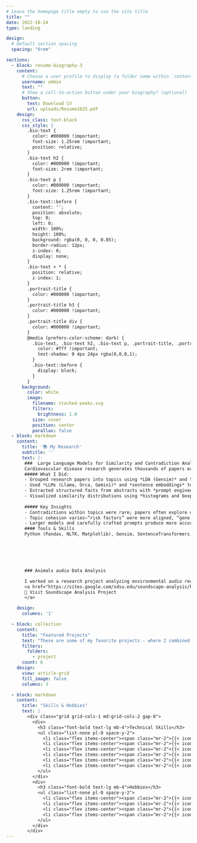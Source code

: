 ```yaml
---
# Leave the homepage title empty to use the site title
title: ""
date: 2022-10-24
type: landing

design:
  # Default section spacing
  spacing: "6rem"

sections:
  - block: resume-biography-3
    content:
      # Choose a user profile to display (a folder name within `content/authors/`)
      username: admin
      text: ""
      # Show a call-to-action button under your biography? (optional)
      button:
        text: Download CV
        url: uploads/Resume2025.pdf
    design:
      css_class: text-black
      css_style: |
        .bio-text {
          color: #000000 !important;
          font-size: 1.25rem !important;
          position: relative;
        }
        .bio-text h2 {
          color: #000000 !important;
          font-size: 2rem !important;
        }
        .bio-text p {
          color: #000000 !important;
          font-size: 1.25rem !important;
        }
        .bio-text::before {
          content: '';
          position: absolute;
          top: 0;
          left: 0;
          width: 100%;
          height: 100%;
          background: rgba(0, 0, 0, 0.85);
          border-radius: 12px;
          z-index: 0;
          display: none;
        }
        .bio-text > * {
          position: relative;
          z-index: 1;
        }
        .portrait-title {
          color: #000000 !important;
        }
        .portrait-title h3 {
          color: #000000 !important;
        }
        .portrait-title div {
          color: #000000 !important;
        }
        @media (prefers-color-scheme: dark) {
          .bio-text, .bio-text h2, .bio-text p, .portrait-title, .portrait-title h3, .portrait-title div {
            color: #fff !important;
            text-shadow: 0 4px 24px rgba(0,0,0,1);
          }
          .bio-text::before {
            display: block;
          }
        }
      background:
        color: white
        image:
          filename: stacked-peaks.svg
          filters:
            brightness: 1.0
          size: cover
          position: center
          parallax: false
  - block: markdown
    content:
      title: '📚 My Research'
      subtitle: ''
      text: |-
       ###  Large Language Models for Similarity and Contradiction Analysis in Cardiovascular Research
       Cardiovascular disease research generates thousands of papers each year, making it challenging to track which studies align or contradict each other. My project explored how *large language models (LLMs)* can analyze medical literature to identify dominant topics, detect similarities and contradictions, and extract key facts from abstracts.
       ##### What I Did:
       - Grouped research papers into topics using *LDA (Gensim)* and tracked topic evolution.  
       - Used *LLMs (Llama, Orca, Gemini)* and *sentence embeddings* to compare abstracts and detect contradictions.  
       - Extracted structured facts from abstracts with *prompt engineering*, improving consistency and reliability.  
       - Visualized similarity distributions using *histograms and boxplots* to reveal patterns across topics.
       
       ##### Key Insights
       - Contradictions within topics were rare; papers often explore different angles of the same topic.  
       - Topic cohesion varies—“risk factors” were more aligned, “gene expression” more diverse.  
       - Larger models and carefully crafted prompts produce more accurate results.
       #### Tools & Skills
       Python (Pandas, NLTK, Matplotlib), Gensim, SentenceTransformers, LLMs, NLP preprocessing, data visualization, prompt engineering.


      



       ### Animals audio Data Analysis 

       I worked on a research project analyzing environmental audio recordings from the Peruvian Amazon to study biodiversity through soundscapes. Using Python, signal processing, and machine learning techniques, I processed over 192 minutes of raw audio to extract acoustic features, generate spectrograms, and identify patterns in species activity. This project highlights how bioacoustics can support ecological monitoring and conservation efforts. You can read more about the project here:
       <a href="https://sites.google.com/sdsu.edu/soundscape-analysis/home" target="_blank" style="display:inline-block;padding:10px 20px;background:#007ACC;color:#fff;border-radius:8px;text-decoration:none;">
       🌱 Visit Soundscape Analysis Project
       </a>

    design:
      columns: '1'

  - block: collection
    content:
      title: "Featured Projects"
      text: "These are some of my favorite projects - where I combined data, code, and creativity to solve meaningful problems."
      filters:
        folders:
          - project
      count: 6
    design:
      view: article-grid
      fill_image: false
      columns: 3

  - block: markdown
    content:
      title: "Skills & Hobbies"
      text: |
        <div class="grid grid-cols-1 md:grid-cols-2 gap-8">
          <div>
            <h3 class="font-bold text-lg mb-4">Technical Skills</h3>
            <ul class="list-none pl-0 space-y-2">
              <li class="flex items-center"><span class="mr-2">{{< icon name="brain-circuit" >}}</span> Machine Learning</li>
              <li class="flex items-center"><span class="mr-2">{{< icon name="microchip" >}}</span> Deep Learning</li>
              <li class="flex items-center"><span class="mr-2">{{< icon name="chart-line" >}}</span> Data Science</li>
              <li class="flex items-center"><span class="mr-2">{{< icon name="database" >}}</span> SQL</li>
              <li class="flex items-center"><span class="mr-2">{{< icon name="code" >}}</span> Python</li>
              <li class="flex items-center"><span class="mr-2">{{< icon name="chart-bar" >}}</span> Tableau</li>
            </ul>
          </div>
          <div>
            <h3 class="font-bold text-lg mb-4">Hobbies</h3>
            <ul class="list-none pl-0 space-y-2">
              <li class="flex items-center"><span class="mr-2">{{< icon name="custom/hiking" >}}</span> Hiking</li>
              <li class="flex items-center"><span class="mr-2">{{< icon name="custom/travelling" >}}</span> Travelling</li>
              <li class="flex items-center"><span class="mr-2">{{< icon name="custom/working-out" >}}</span> Working Out</li>
              <li class="flex items-center"><span class="mr-2">{{< icon name="custom/dancing" >}}</span> Dancing</li>
            </ul>
          </div>
        </div>
---
```

